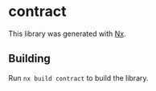 # contract

This library was generated with [Nx](https://nx.dev).

## Building

Run `nx build contract` to build the library.
